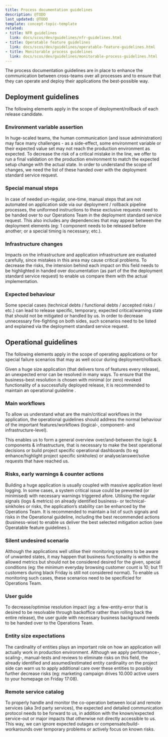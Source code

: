 ```yaml
---
title: Process documentation guidelines
description: @TODO
last_updated: @TODO
template: concept-topic-template
related:
- title: NFR guidelines
  link: docs/scos/dev/guidelines/nfr-guidelines.html
- title: Operatable feature guidelines
  link: docs/scos/dev/guidelines/operatable-feature-guidelines.html
- title: Monitorable process guidelines
  link: docs/scos/dev/guidelines/monitorable-process-guidelines.html
---
```


The process documentation guidelines are in place to enhance the communication between cross-teams over all processes and to 
ensure that they can operate and deploy their applications the best-possible way.

## Deployment guidelines
The following elements apply in the scope of deployment/rollback of each release candidate.

### Environment variable assertion
In huge-scaled teams, the human communication (and issue administration) may face many challenges - as a side-effect, some environment variable 
or their expected value set may not reach the production environment as expected. To decrease the risk of a critical mistake in the line, we 
offer to run a final validation on the production environment to match the expected setup change with the actual state. In order to understand 
the scope of changes, we need the list of these handed over with the deployment standard service request.

### Special manual steps
In case of needed un-regular, one-time, manual steps that are not automated on application side via our deployment / rollback pipeline processes, 
the uniformed instructions to these exclusive requests need to be handed over to our Operations Team in the deployment standard service request. 
This also includes any dependencies that may appear between the deployment elements (eg: 1 component needs to be released before another; or a 
special timing is necessary; etc.).

### Infrastructure changes
Impacts on the infrastructure and application infrastructure are evaluated carefully, since mistakes in this area may cause critical problems. 
To decrease the risks, the intension behind each impact on this field needs to be highlighted in handed over documentation (as part of the the 
deployment standard service request) to enable us compare them with the actual implementation.

### Expected behaviour
Some special cases (technical debts / functional debts / accepted risks / etc.) can lead to release specific, temporary, expected critical/warning 
state that should not be mitigated or handled by us. In order to decrease unnecessary fire-fighting on both sides, such scenarios need to be 
listed and explained via the deployment standard service request.



## Operational guidelines
The following elements apply in the scope of operating applications or for special failure scenarios that may as well occur during deployment/rollback.

Given a huge size application (that delivers tons of features every release), an unexpected error can be resolved in many ways. To ensure that the 
business-best resolution is chosen with minimal (or zero) revoked functionality of a successfully deployed release, it is recommended to maintain 
an operational guideline .

### Main workflows
To allow us understand what are the main/critical workflows in the application, the operational guidelines should address the normal behaviour of 
the important features/workflows (logical-, component- and infrastructure-level).

This enables us to form a general overview over/and-between the logic & components & infrastructure, that is necessary to make the best operational 
decisions or build project specific operational dashboards (to eg enhance/highlight project specific sinkholes) or analyse/answer/solve requests 
that have reached us.

### Risks, early warnings & counter actions
Building a huge application is usually coupled with massive application level logging. In some cases, a system critical issue could be prevented 
(or minimised) with necessary warnings triggered afore. Utilising the regular signals (logs & metrics) on already identified business- or 
technical-sinkholes or risks, the application’s stability can be enhanced by the Operations Team. It is recommended to maintain a list of such 
signals and risks in the Operational guideline, including the best recommended actions (business-wise) to enable us deliver the best selected 
mitigation action (see Operatable feature guidelines ).

### Silent undesired scenario
Although the applications well utilise their monitoring systems to be aware of unwanted states, it may happen that business functionality is within 
the allowed metrics but should not be considered desired for the given, special conditions (eg: the minimum everyday browsing customer count is 10; 
but 11 customers during black Friday is still not considered normal). To enable us monitoring such cases, these scenarios need to be specificied 
for Operations Team.

### User guide
To decrease/optimise resolution impact (eg: a few-entity-error that is desired to be resolvable through backoffice rather than rolling back the 
entire release), the user guide with necessary business background needs to be handed over to the Operations Team.

### Entity size expectations
The cardinality of entities plays an important role on how an application will actually work in production environment. Although we apply 
performance-, scaling-, manual-tests and reviews to eliminate risks on this field, the already identified and assumed/estimated entity cardinality 
on the project side can warn us to apply additional care over these entities to possibly further decrease risks (eg: marketing campaign drives 10.000 
active users to your homepage on Friday 17:08).

### Remote service catalog
To properly handle and monitor the co-operation between local and remote services (aka 3rd party services), the expected and detailed communication 
protocol needs to be forward to us, in addition with the known/expected service-out or major impacts that otherwise not directly accessible to us. 
This way, we can ignore expected outages or compensate/build-workarounds over temporary problems or actively focus on known risks.
